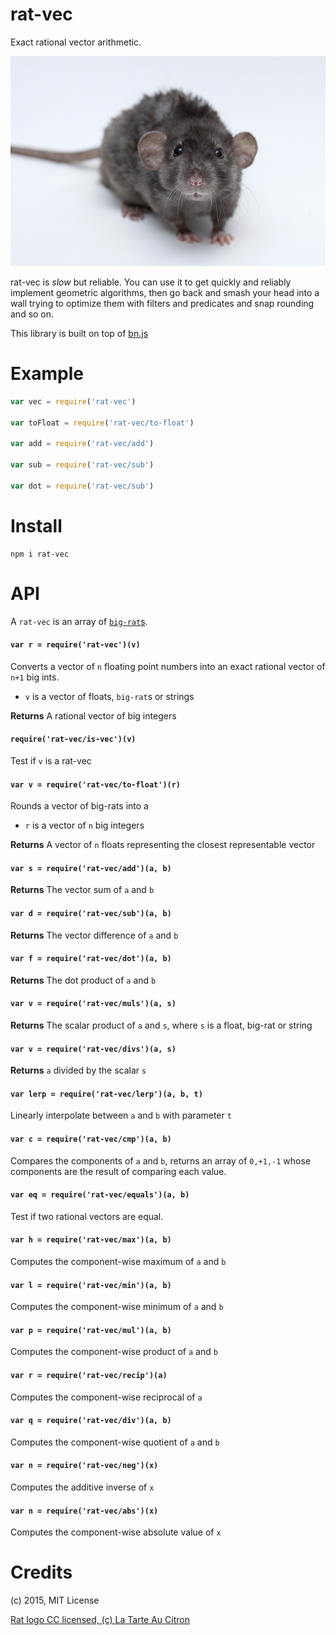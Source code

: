 rat-vec
=======
Exact rational vector arithmetic.

<img src="img/rat.jpg">

rat-vec is *slow* but reliable.  You can use it to get quickly and reliably
implement geometric algorithms, then go back and smash your head into a wall
trying to optimize them with filters and predicates and snap rounding and so on.

This library is built on top of [bn.js](https://github.com/indutny/bn.js/)

# Example

```javascript
var vec = require('rat-vec')

var toFloat = require('rat-vec/to-float')

var add = require('rat-vec/add')

var sub = require('rat-vec/sub')

var dot = require('rat-vec/sub')

```

# Install

```
npm i rat-vec
```

# API

A `rat-vec` is an array of [`big-rat`s](https://github.com/rat-nest/big-rat).

#### `var r = require('rat-vec')(v)`
Converts a vector of `n` floating point numbers into an exact rational vector of `n+1` big ints.

* `v` is a vector of floats, `big-rat`s or strings

**Returns** A rational vector of big integers

#### `require('rat-vec/is-vec')(v)`
Test if `v` is a rat-vec

#### `var v = require('rat-vec/to-float')(r)`
Rounds a vector of big-rats into a

* `r` is a vector of `n` big integers

**Returns** A vector of `n` floats representing the closest representable vector

#### `var s = require('rat-vec/add')(a, b)`

**Returns** The vector sum of `a` and `b`

#### `var d = require('rat-vec/sub')(a, b)`

**Returns** The vector difference of `a` and `b`

#### `var f = require('rat-vec/dot')(a, b)`

**Returns** The dot product of `a` and `b`

#### `var v = require('rat-vec/muls')(a, s)`

**Returns** The scalar product of `a` and `s`, where `s` is a float, big-rat or string

#### `var v = require('rat-vec/divs')(a, s)`

**Returns** `a` divided by the scalar `s`

#### `var lerp = require('rat-vec/lerp')(a, b, t)`

Linearly interpolate between `a` and `b` with parameter `t`

#### `var c = require('rat-vec/cmp')(a, b)`
Compares the components of `a` and `b`, returns an array of `0,+1,-1` whose components are the result of comparing each value.

#### `var eq = require('rat-vec/equals')(a, b)`
Test if two rational vectors are equal.

#### `var h = require('rat-vec/max')(a, b)`
Computes the component-wise maximum of `a` and `b`

#### `var l = require('rat-vec/min')(a, b)`
Computes the component-wise minimum of `a` and `b`

#### `var p = require('rat-vec/mul')(a, b)`
Computes the component-wise product of `a` and `b`

#### `var r = require('rat-vec/recip')(a)`
Computes the component-wise reciprocal of `a`

#### `var q = require('rat-vec/div')(a, b)`
Computes the component-wise quotient of `a` and `b`

#### `var n = require('rat-vec/neg')(x)`
Computes the additive inverse of `x`

#### `var n = require('rat-vec/abs')(x)`
Computes the component-wise absolute value of `x`

# Credits

(c) 2015, MIT License

[Rat logo CC licensed, (c) La Tarte Au Citron](https://www.flickr.com/photos/tartaucitron/11328783804/in/photolist-ig5YJG-6rds6G-9ZBxcz-b9JfZ-5qdtpw-5e48pj-i6RTUn-4BbDwn-ag7YHX-9ZEtw3-7dV4fm-i6Sh6L-ieVirs-9ntyy-i6S2d9-5UAf8v-9ZBweF-qdmsJJ-aioESD-4AQEj5-9iL3y4-b4yPpk-furjEV-5UExDy-mgNSyg-5y7RQ5-ddxkgR-RTNKs-9ZEna9-5UT4cs-uZnbz-YWUx-aDRSKQ-dtTDuN-ieVsZV-5y3sLe-5TrTjY-uaN1h-5y3icB-5XjCbR-dm3VZC-5R32Eb-7ZKsBm-9ZBx4g-7TVNKb-bkJN5N-9hyNho-9ZBvwe-9ZEnmq-9ZEnsy)
